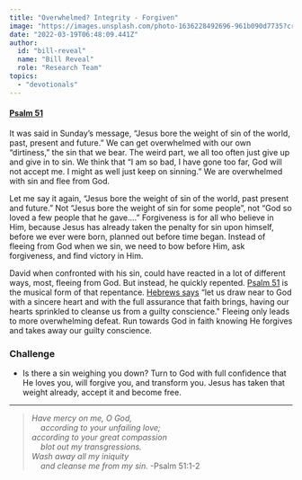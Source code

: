 ```yaml
---
title: "Overwhelmed? Integrity - Forgiven"
image: "https://images.unsplash.com/photo-1636228492696-961b090d7735?crop=entropy&cs=srgb&fm=jpg&ixid=Mnw5NjYxfDB8MXxzZWFyY2h8MTB8fFRydXRofGVufDB8fHx8MTYxODIzNjM3Mw&ixlib=rb-1.2.1&q=85"
date: "2022-03-19T06:48:09.441Z"
author:
  id: "bill-reveal"
  name: "Bill Reveal"
  role: "Research Team"
topics:
  - "devotionals"
---
```

#### [Psalm 51][p51]

It was said in Sunday’s message, “Jesus bore the weight of sin of the world, past, present and future.” We can get overwhelmed with our own “dirtiness,” the sin that we bear. The weird part, we all too often just give up and give in to sin. We think that “I am so bad, I have gone too far, God will not accept me. I might as well just keep on sinning.” We are overwhelmed with sin and flee from God.

Let me say it again, “Jesus bore the weight of sin of the world, past present and future.” Not “Jesus bore the weight of sin for some people”, not “God so loved a few people that he gave....” Forgiveness is for all who believe in Him, because Jesus has already taken the penalty for sin upon himself, before we ever were born, planned out before time began. Instead of fleeing from God when we sin, we need to bow before Him, ask forgiveness, and find victory in Him.

David when confronted with his sin, could have reacted in a lot of different ways, most, fleeing from God. But instead, he quickly repented. [Psalm 51][p51] is the musical form of that repentance. [Hebrews says][heb] “let us draw near to God with a sincere heart and with the full assurance that faith brings, having our hearts sprinkled to cleanse us from a guilty conscience." Fleeing only leads to more overwhelming defeat. Run towards God in faith knowing He forgives and takes away our guilty conscience.

### Challenge
- Is there a sin weighing you down? Turn to God with full confidence that He loves you, will forgive you, and transform you. Jesus has taken that weight already, accept it and become free.

----

> _Have mercy on me, O God,    
&nbsp;&nbsp;&nbsp;&nbsp;according to your unfailing love;   
according to your great compassion   
&nbsp;&nbsp;&nbsp;&nbsp;blot out my transgressions.    
Wash away all my iniquity    
&nbsp;&nbsp;&nbsp;&nbsp;and cleanse me from my sin._ -Psalm 51:1-2

[p51]: https://biblehub.com/psalms/51.htm
[heb]: https://biblehub.com/hebrews/10-22.htm
